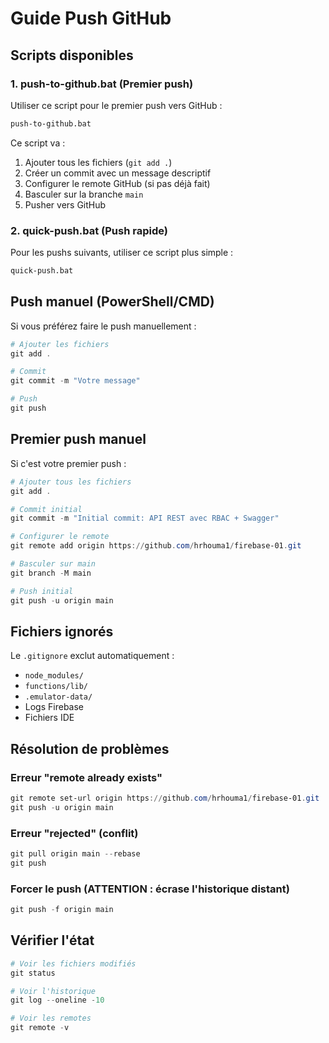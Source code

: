 # Guide Push GitHub

## Scripts disponibles

### 1. push-to-github.bat (Premier push)
Utiliser ce script pour le premier push vers GitHub :
```bash
push-to-github.bat
```

Ce script va :
1. Ajouter tous les fichiers (`git add .`)
2. Créer un commit avec un message descriptif
3. Configurer le remote GitHub (si pas déjà fait)
4. Basculer sur la branche `main`
5. Pusher vers GitHub

### 2. quick-push.bat (Push rapide)
Pour les pushs suivants, utiliser ce script plus simple :
```bash
quick-push.bat
```

## Push manuel (PowerShell/CMD)

Si vous préférez faire le push manuellement :

```powershell
# Ajouter les fichiers
git add .

# Commit
git commit -m "Votre message"

# Push
git push
```

## Premier push manuel

Si c'est votre premier push :

```powershell
# Ajouter tous les fichiers
git add .

# Commit initial
git commit -m "Initial commit: API REST avec RBAC + Swagger"

# Configurer le remote
git remote add origin https://github.com/hrhouma1/firebase-01.git

# Basculer sur main
git branch -M main

# Push initial
git push -u origin main
```

## Fichiers ignorés

Le `.gitignore` exclut automatiquement :
- `node_modules/`
- `functions/lib/`
- `.emulator-data/`
- Logs Firebase
- Fichiers IDE

## Résolution de problèmes

### Erreur "remote already exists"
```powershell
git remote set-url origin https://github.com/hrhouma1/firebase-01.git
git push -u origin main
```

### Erreur "rejected" (conflit)
```powershell
git pull origin main --rebase
git push
```

### Forcer le push (ATTENTION : écrase l'historique distant)
```powershell
git push -f origin main
```

## Vérifier l'état

```powershell
# Voir les fichiers modifiés
git status

# Voir l'historique
git log --oneline -10

# Voir les remotes
git remote -v
```

